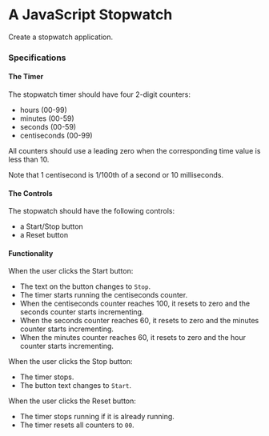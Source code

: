# A JavaScript Stopwatch #

Create a stopwatch application.

### Specifications ###

#### The Timer ####

The stopwatch timer should have four 2-digit counters:
- hours (00-99)
- minutes (00-59)
- seconds (00-59)
- centiseconds (00-99)

All counters should use a leading zero when the corresponding time value is
less than 10.

Note that 1 centisecond is 1/100th of a second or 10 milliseconds.

#### The Controls ####

The stopwatch should have the following controls:
- a Start/Stop button
- a Reset button

#### Functionality ####

When the user clicks the Start button:
- The text on the button changes to `Stop`.
- The timer starts running the centiseconds counter.
- When the centiseconds counter reaches 100, it resets to zero and the seconds counter starts incrementing.
- When the seconds counter reaches 60, it resets to zero and the minutes counter starts incrementing.
- When the minutes counter reaches 60, it resets to zero and the hour counter starts incrementing.

When the user clicks the Stop button:
- The timer stops.
- The button text changes to `Start`.

When the user clicks the Reset button:
- The timer stops running if it is already running.
- The timer resets all counters to `00`.
